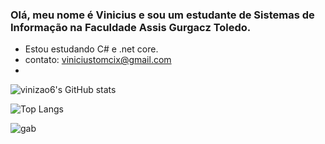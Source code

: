 ### Olá, meu nome é Vinicius e sou um estudante de Sistemas de Informação na Faculdade Assis Gurgacz Toledo.

- Estou estudando C# e .net core.
- contato: viniciustomcix@gmail.com
- 

![vinizao6's GitHub stats](https://github-readme-stats.vercel.app/api?username=vinizao6&show_icons=true&theme=gruvbox)

![Top Langs](https://github-readme-stats.vercel.app/api/top-langs/?username=vinizao6&hide_progress=true)

![gab](https://64.media.tumblr.com/d5ac79eef2307b701f207532ca2294cd/tumblr_oojp2nWXb01tydz8to1_540.gif)

